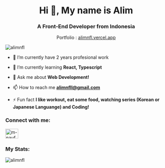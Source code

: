 <h1 align="center">Hi 👋, My name is Alim</h1>
<h3 align="center">A Front-End Developer from Indonesia</h3>
<p align="center">Portfolio : <a align="center" target="_blank" href="https://alimnfl.vercel.app/">alimnfl.vercel.app</a></p>


<p align="left"> <img src="https://komarev.com/ghpvc/?username=alimnfl&label=Profile%20views&color=0e75b6&style=flat" alt="alimnfl" /> </p>

- 🔭 I’m currently have 2 years profesional work

- 🌱 I’m currently learning **React, Typescript**

- 💬 Ask me about **Web Development!**

- 📫 How to reach me **alimnfll@gmail.com**

- ⚡ Fun fact **I like workout, eat some food, watching series (Korean or Japanese Languange) and Coding!**

<h3 align="left">Connect with me:</h3>
<p align="left">
<a href="https://linkedin.com/in/m-naufal-alim-901606232" target="blank"><img align="center" src="https://raw.githubusercontent.com/rahuldkjain/github-profile-readme-generator/master/src/images/icons/Social/linked-in-alt.svg" alt="m-naufal-alim-901606232" height="30" width="40" /></a>
</p>

<h3 align="left">My Stats:</h3>

<p><img align="center" src="https://github-readme-streak-stats.herokuapp.com/?user=alimnfl&" alt="alimnfl" /></p>

